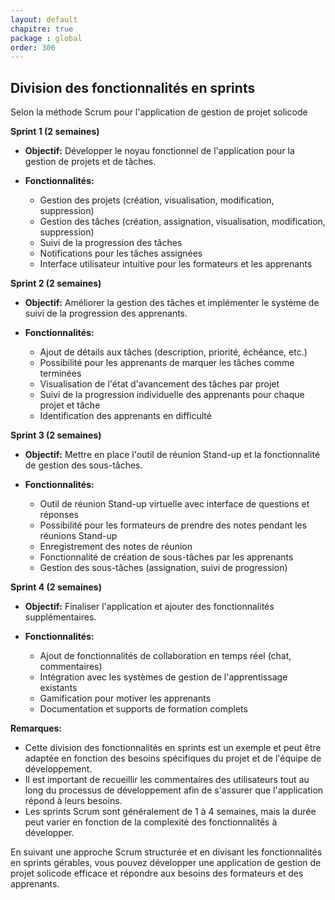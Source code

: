 ```yaml
---
layout: default
chapitre: true
package : global
order: 306
---
```


## Division des fonctionnalités en sprints 

Selon la méthode Scrum pour l'application de gestion de projet solicode

**Sprint 1 (2 semaines)**

* **Objectif:** Développer le noyau fonctionnel de l'application pour la gestion de projets et de tâches.

* **Fonctionnalités:**
    * Gestion des projets (création, visualisation, modification, suppression)
    * Gestion des tâches (création, assignation, visualisation, modification, suppression)
    * Suivi de la progression des tâches
    * Notifications pour les tâches assignées
    * Interface utilisateur intuitive pour les formateurs et les apprenants

**Sprint 2 (2 semaines)**

* **Objectif:** Améliorer la gestion des tâches et implémenter le système de suivi de la progression des apprenants.

* **Fonctionnalités:**
    * Ajout de détails aux tâches (description, priorité, échéance, etc.)
    * Possibilité pour les apprenants de marquer les tâches comme terminées
    * Visualisation de l'état d'avancement des tâches par projet
    * Suivi de la progression individuelle des apprenants pour chaque projet et tâche
    * Identification des apprenants en difficulté

**Sprint 3 (2 semaines)**

* **Objectif:** Mettre en place l'outil de réunion Stand-up et la fonctionnalité de gestion des sous-tâches.

* **Fonctionnalités:**
    * Outil de réunion Stand-up virtuelle avec interface de questions et réponses
    * Possibilité pour les formateurs de prendre des notes pendant les réunions Stand-up
    * Enregistrement des notes de réunion
    * Fonctionnalité de création de sous-tâches par les apprenants
    * Gestion des sous-tâches (assignation, suivi de progression)

**Sprint 4 (2 semaines)**

* **Objectif:** Finaliser l'application et ajouter des fonctionnalités supplémentaires.

* **Fonctionnalités:**
    * Ajout de fonctionnalités de collaboration en temps réel (chat, commentaires)
    * Intégration avec les systèmes de gestion de l'apprentissage existants
    * Gamification pour motiver les apprenants
    * Documentation et supports de formation complets

**Remarques:**

* Cette division des fonctionnalités en sprints est un exemple et peut être adaptée en fonction des besoins spécifiques du projet et de l'équipe de développement.
* Il est important de recueillir les commentaires des utilisateurs tout au long du processus de développement afin de s'assurer que l'application répond à leurs besoins.
* Les sprints Scrum sont généralement de 1 à 4 semaines, mais la durée peut varier en fonction de la complexité des fonctionnalités à développer.

En suivant une approche Scrum structurée et en divisant les fonctionnalités en sprints gérables, vous pouvez développer une application de gestion de projet solicode efficace et répondre aux besoins des formateurs et des apprenants.
